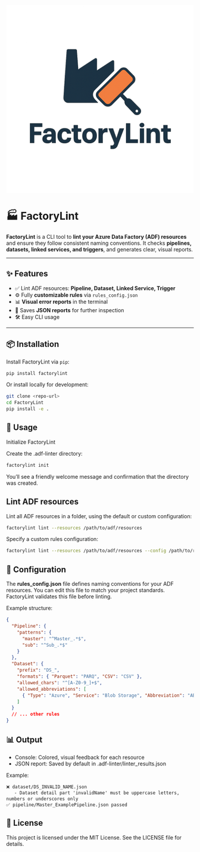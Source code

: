 <p align="left">
  <img src="https://raw.githubusercontent.com/DimaFrank/FactoryLint/master/logo.png" alt="FactoryLint Logo" width="700"/>
</p>

# 🏭 FactoryLint

**FactoryLint** is a CLI tool to **lint your Azure Data Factory (ADF) resources** and ensure they follow consistent naming conventions. It checks **pipelines, datasets, linked services, and triggers**, and generates clear, visual reports.

---

## ✨ Features

- ✅ Lint ADF resources: **Pipeline, Dataset, Linked Service, Trigger**
- ⚙️ Fully **customizable rules** via `rules_config.json`
- 📊 **Visual error reports** in the terminal
- 💾 Saves **JSON reports** for further inspection
- 🛠 Easy CLI usage

---

## 📦 Installation

Install FactoryLint via `pip`:

```bash
pip install factorylint
```

Or install locally for development:

```bash
git clone <repo-url>
cd FactoryLint
pip install -e .
```

## 🚀 Usage
Initialize FactoryLint

Create the .adf-linter directory:
```bash
factorylint init
```
You’ll see a friendly welcome message and confirmation that the directory was created. 

## Lint ADF resources
Lint all ADF resources in a folder, using the default or custom configuration:
```bash
factorylint lint --resources /path/to/adf/resources
```
Specify a custom rules configuration:
```bash
factorylint lint --resources /path/to/adf/resources --config /path/to/rules_config.json
```


## 📝 Configuration
The **rules_config.json** file defines naming conventions for your ADF resources. You can edit this file to match your project standards. FactoryLint validates this file before linting.

Example structure:
```json
{
  "Pipeline": {
    "patterns": {
      "master": "^Master_.*$",
      "sub": "^Sub_.*$"
    }
  },
  "Dataset": {
    "prefix": "DS_",
    "formats": { "Parquet": "PARQ", "CSV": "CSV" },
    "allowed_chars": "^[A-Z0-9_]+$",
    "allowed_abbreviations": [
      { "Type": "Azure", "Service": "Blob Storage", "Abbreviation": "ABLB" }
    ]
  }
  // ... other rules
}
```


## 📊 Output

- Console: Colored, visual feedback for each resource 
- JSON report: Saved by default in .adf-linter/linter_results.json

Example: 
```pgsql
❌ dataset/DS_INVALID_NAME.json
   - Dataset detail part 'invalidName' must be uppercase letters, numbers or underscores only
✅ pipeline/Master_ExamplePipeline.json passed
```

## 📝 License

This project is licensed under the MIT License. See the LICENSE file for details.